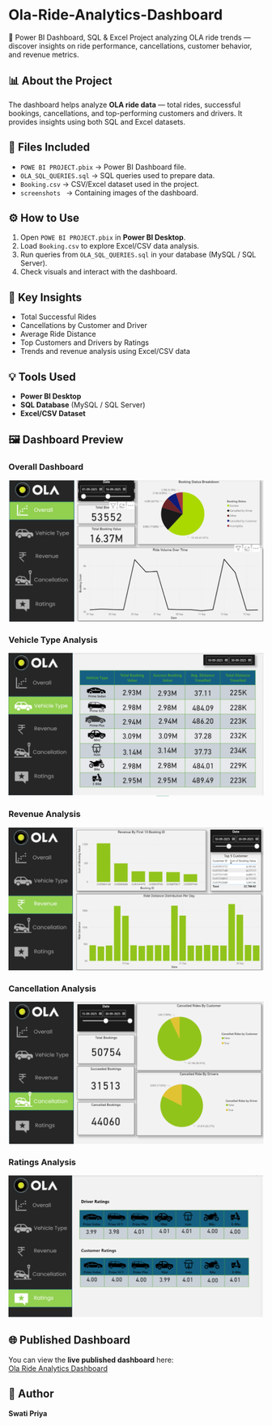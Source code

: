 # Ola-Ride-Analytics-Dashboard
🚖 Power BI Dashboard, SQL & Excel Project analyzing OLA ride trends — discover insights on ride performance, cancellations, customer behavior, and revenue metrics.

## 📊 About the Project
The dashboard helps analyze **OLA ride data** — total rides, successful bookings, cancellations, and top-performing customers and drivers. It provides insights using both SQL and Excel datasets.

## 🧩 Files Included
- `POWE BI PROJECT.pbix` → Power BI Dashboard file.  
- `OLA_SQL_QUERIES.sql` → SQL queries used to prepare data.  
- `Booking.csv` → CSV/Excel dataset used in the project.  
- `screenshots ` → Containing images of the dashboard.

## ⚙️ How to Use
1. Open `POWE BI PROJECT.pbix` in **Power BI Desktop**.  
2. Load `Booking.csv` to explore Excel/CSV data analysis.  
3. Run queries from `OLA_SQL_QUERIES.sql` in your database (MySQL / SQL Server).  
4. Check visuals and interact with the dashboard.

## 🧠 Key Insights
- Total Successful Rides  
- Cancellations by Customer and Driver  
- Average Ride Distance  
- Top Customers and Drivers by Ratings  
- Trends and revenue analysis using Excel/CSV data

## 💡 Tools Used
- **Power BI Desktop**  
- **SQL Database** (MySQL / SQL Server)  
- **Excel/CSV Dataset**  

## 🖼️ Dashboard Preview
### Overall Dashboard
![Overall](https://raw.githubusercontent.com/swati-9/Ola-Ride-Analytics-Dashboard/main/Overall.png)

### Vehicle Type Analysis
![Vehicle Type](https://raw.githubusercontent.com/swati-9/Ola-Ride-Analytics-Dashboard/main/Vehicle%20Type.png)

### Revenue Analysis
![Revenue](https://raw.githubusercontent.com/swati-9/Ola-Ride-Analytics-Dashboard/main/Revenue.png)

### Cancellation Analysis
![Cancellation](https://raw.githubusercontent.com/swati-9/Ola-Ride-Analytics-Dashboard/main/Cancellation.png)

### Ratings Analysis
![Ratings](https://raw.githubusercontent.com/swati-9/Ola-Ride-Analytics-Dashboard/main/Ratings.png)

## 🌐 Published Dashboard
You can view the **live published dashboard** here:  
[Ola Ride Analytics Dashboard](https://app.powerbi.com/groups/me/reports/c45b27d1-ffaf-4415-94f0-c2c6ced4532b/550c057901ea31906a75?experience=power-bi)  

## 👤 Author
**Swati Priya**
